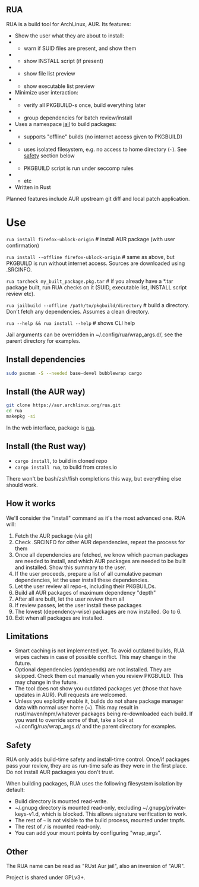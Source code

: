 ## RUA

RUA is a build tool for ArchLinux, AUR. Its features:

* Show the user what they are about to install:
* * warn if SUID files are present, and show them
* * show INSTALL script (if present)
* * show file list preview
* * show executable list preview
* Minimize user interaction:
* * verify all PKGBUILD-s once, build everything later
* * group dependencies for batch review/install
* Uses a namespace [jail](https://github.com/projectatomic/bubblewrap) to build packages:
* * supports "offline" builds (no internet access given to PKGBUILD)
* * uses isolated filesystem, e.g. no access to home directory (`~`). See [safety](#Safety) section below
* * PKGBUILD script is run under seccomp rules
* * etc
* Written in Rust

Planned features include AUR upstream git diff and local patch application.


# Use

`rua install firefox-ublock-origin`  # install AUR package (with user confirmation)

`rua install --offline firefox-ublock-origin`  # same as above, but PKGBUILD is run without internet access. Sources are downloaded using .SRCINFO.

`rua tarcheck my_built_package.pkg.tar`  # if you already have a *.tar package built, run RUA checks on it (SUID, executable list, INSTALL script review etc).

`rua jailbuild --offline /path/to/pkgbuild/directory`  # build a directory. Don't fetch any dependencies. Assumes a clean directory.

`rua --help && rua install --help`  # shows CLI help

Jail arguments can be overridden in ~/.config/rua/wrap_args.d/, see the parent directory for examples.


## Install dependencies
```sh
sudo pacman -S --needed base-devel bubblewrap cargo
```


## Install (the AUR way)
```sh
git clone https://aur.archlinux.org/rua.git
cd rua
makepkg -si
```
In the web interface, package is [rua](https://aur.archlinux.org/packages/rua/).


## Install (the Rust way)
* `cargo install`, to build in cloned repo
* `cargo install rua`, to build from crates.io

There won't be bash/zsh/fish completions this way, but everything else should work.


## How it works
We'll consider the "install" command as it's the most advanced one. RUA will:

1. Fetch the AUR package (via git)
1. Check .SRCINFO for other AUR dependencies, repeat the process for them
1. Once all dependencies are fetched, we know which pacman packages are needed to install, and which AUR packages are needed to be built and installed. Show this summary to the user.
1. If the user proceeds, prepare a list of all cumulative pacman dependencies, let the user install these dependencies.
1. Let the user review all repo-s, including their PKGBUILDs.
1. Build all AUR packages of maximum dependency "depth"
1. After all are built, let the user review them all
1. If review passes, let the user install these packages
1. The lowest (dependency-wise) packages are now installed. Go to 6.
1. Exit when all packages are installed.

## Limitations

* Smart caching is not implemented yet. To avoid outdated builds, RUA wipes caches in case of possible conflict. This may change in the future.
* Optional dependencies (optdepends) are not installed. They are skipped. Check them out manually when you review PKGBUILD. This may change in the future.
* The tool does not show you outdated packages yet (those that have updates in AUR). Pull requests are welcomed.
* Unless you explicitly enable it, builds do not share package manager data with normal user home (~). This may result in rust/maven/npm/whatever packages being re-downloaded each build. If you want to override some of that, take a look at ~/.config/rua/wrap_args.d/ and the parent directory for examples.


## Safety
RUA only adds build-time safety and install-time control. Once/if packages pass your review, they are as run-time safe as they were in the first place. Do not install AUR packages you don't trust.

When building packages, RUA uses the following filesystem isolation by default:

* Build directory is mounted read-write.
* ~/.gnupg directory is mounted read-only, excluding ~/.gnupg/private-keys-v1.d, which is blocked. This allows signature verification to work.
* The rest of `~` is not visible to the build process, mounted under tmpfs.
* The rest of `/` is mounted read-only.
* You can add your mount points by configuring "wrap_args".


## Other

The RUA name can be read as "RUst Aur jail", also an inversion of "AUR".

Project is shared under GPLv3+.

